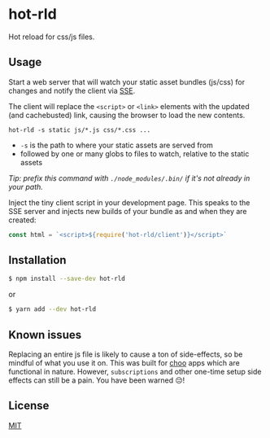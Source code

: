 # hot-rld

Hot reload for css/js files.

## Usage

Start a web server that will watch your static asset bundles (js/css) for changes and notify the client via
[SSE](https://developer.mozilla.org/en-US/docs/Web/API/Server-sent_events/Using_server-sent_events).

The client will replace the `<script>` or `<link>` elements with the updated (and cachebusted) link, causing
the browser to load the new contents.

```
hot-rld -s static js/*.js css/*.css ...
```

- `-s` is the path to where your static assets are served from
- followed by one or many globs to files to watch, relative to the static assets

_Tip: prefix this command with `./node_modules/.bin/` if it's not already in your path._

Inject the tiny client script in your development page. This speaks to the SSE server
and injects new builds of your bundle as and when they are created:

```js
const html = `<script>${require('hot-rld/client')}</script>`
```

## Installation
```sh
$ npm install --save-dev hot-rld
```
or
```sh
$ yarn add --dev hot-rld
```

## Known issues

Replacing an entire js file is likely to cause a ton of side-effects, so be mindful of
what you use it on. This was built for [choo](yoshuawyuts/choo) apps which are functional
in nature. However, `subscriptions` and other one-time setup side effects can still be a
pain. You have been warned 😔!

## License
[MIT](https://tldrlegal.com/license/mit-license)
